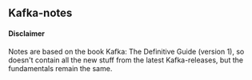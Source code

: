 ## Kafka-notes

#### Disclaimer
Notes are based on the book Kafka: The Definitive Guide (version 1), so doesn't contain all the new stuff from the latest Kafka-releases, but the fundamentals remain the same.
